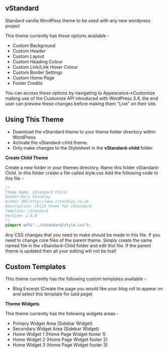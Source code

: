 **vStandard**
--

Standard vanilla WordPess theme to be used with any new wordpress project

This theme currently has these options available -

* Custom Background
* Custom Header
* Custom Layout
* Custom Heading Colour
* Custom Link/Link Hover Colour
* Custom Border Settings
* Custom Home Page
* Footer Credits

You can access these options by navigating to Appearance->Customize making use of the Customize API introduced with WordPress 3.4, the end user can preview these changes before making them "Live" on their site.

**Using This Theme**
--

* Download the vStandard theme to your theme folder directory within WordPress.
* Activate the vStandard-child theme. 
* Only make changes to the Stylesheet in the **vStandard-child** folder.

**Create Child Theme**

Create a new folder in your themes directory. Name this folder vStandard-Child. In this folder create a file called style.css Add the following code to this file -

```css
/*
Theme Name: vStandard Child
Author:Rory Standley
Author URI:http://www.rstandley.co.uk
Description: Child theme for vStandard.
Template: vStandard
Version: 1.0.0
*/
@import url("../vStandard/style.css");
```

Any CSS changes that you need to make should be made in this file. If you need to change core files of the parent theme. Simply create the same named file in the vStandard-Child folder and edit thsi file. If the parent theme is updated then all your editing will not be lost!

**Custom Templates**
--

This theme currently has the following custom templates available -

* Blog Excerpt (Create the page you would like your blog roll to appear on and select this template for said page)

**Theme Widgets**

This theme currently has the following widgets areas -

* Primary Widget Area (Sidebar Widget)
* Secondary Widget Area (Sidebar Widget)
* Home Widget 1 (Home Page Widget footer 1)
* Home Widget 2 (Home Page Widget footer 2)
* Home Widget 3 (Home Page Widget footer 3)

